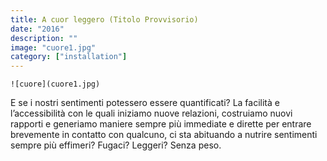 ```yaml
---
title: A cuor leggero (Titolo Provvisorio)
date: "2016"
description: ""
image: "cuore1.jpg"
category: ["installation"]
---
```

```grid|1
![cuore](cuore1.jpg) 
```

E se i nostri sentimenti potessero essere quantificati? La facilità e l’accessibilità
con le quali iniziamo nuove relazioni, costruiamo nuovi rapporti
e generiamo maniere sempre più immediate e dirette per entrare brevemente
in contatto con qualcuno, ci sta abituando a nutrire sentimenti
sempre più effimeri? Fugaci? Leggeri? Senza peso.